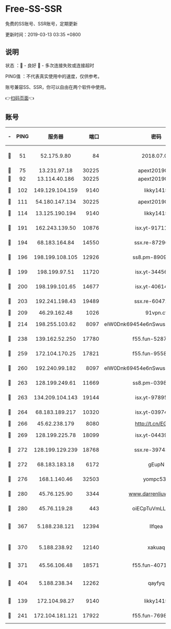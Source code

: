 # Free-SS-SSR

免费的SS账号、SSR账号，定期更新

更新时间：2019-03-13 03:35 +0800

## 说明

状态     ：🙂 - 良好 🙁 - 多次连接失败或连接超时

PING值   ：不代表真实使用中的速度，仅供参考。

账号兼容SS、SSR，你可以自由在两个软件中使用。

👉[扫码页面](https://liesauer.github.io/Free-SS-SSR/)👈

## 账号

|-|PING|服务器|端口|密码|加密方式|区域|
|:----:|:----:|:-----:|-----:|:----:|:----:|:----:|
|🙂|51|52.175.9.80|84|2018.07.07|chacha20-ietf-poly1305|HK|
|🙂|75|13.231.97.18|30225|apext2019006|chacha20|JP|
|🙂|92|13.114.40.186|30225|apext2019006|chacha20|JP|
|🙂|102|149.129.104.159|9140|likky1415|aes-256-cfb|HK|
|🙂|111|54.180.147.134|30225|apext2019006|chacha20|KR|
|🙂|114|13.125.190.194|9140|likky1415|aes-256-cfb|KR|
|🙂|191|162.243.139.50|10876|isx.yt-91711521|aes-256-cfb|US|
|🙂|194|68.183.164.84|14550|ssx.re-87296027|aes-256-cfb|US|
|🙂|196|198.199.108.105|12926|ss8.pm-89091536|aes-256-cfb|US|
|🙂|199|198.199.97.51|11720|isx.yt-34456553|aes-256-cfb|US|
|🙂|200|198.199.101.65|14677|isx.yt-40614387|aes-256-cfb|US|
|🙂|203|192.241.198.43|19489|ssx.re-60472532|aes-256-cfb|US|
|🙂|209|46.29.162.48|1026|91vpn.cf|rc4-md5|RU|
|🙂|214|198.255.103.62|8097|eIW0Dnk69454e6nSwuspv9DmS201tQ0D|aes-256-cfb|US|
|🙂|238|139.162.52.250|17780|f55.fun-52870038|aes-256-cfb|SG|
|🙂|259|172.104.170.25|17821|f55.fun-95583566|aes-256-cfb|SG|
|🙂|260|192.240.99.182|8097|eIW0Dnk69454e6nSwuspv9DmS201tQ0D|aes-256-cfb|US|
|🙂|263|128.199.249.61|11669|ss8.pm-03986540|aes-256-cfb|SG|
|🙂|263|134.209.104.143|19144|isx.yt-97895739|aes-256-cfb|SG|
|🙂|264|68.183.189.217|10320|isx.yt-03974606|aes-256-cfb|SG|
|🙂|266|45.62.238.179|8080|http://t.cn/EGJIyrl|rc4-md5|CA|
|🙂|269|128.199.225.78|18099|isx.yt-04439562|aes-256-cfb|SG|
|🙂|272|128.199.129.239|18768|ssx.re-39743458|aes-256-cfb|SG|
|🙂|272|68.183.183.18|6172|gEupN|aes-256-cfb|SG|
|🙂|276|168.1.140.46|32503|yompc535|aes-256-cfb|AU|
|🙂|280|45.76.125.90|3344|www.darrenliuwei.com|aes-256-cfb|AU|
|🙂|280|45.76.119.28|443|oiECpTuVmLLxk4Ts|aes-256-cfb|AU|
|🙂|367|5.188.238.121|12394|llfqea|chacha20-ietf-poly1305|BR|
|🙂|370|5.188.238.92|12140|xakuaq|chacha20-ietf-poly1305|BR|
|🙂|371|45.56.106.48|18571|f55.fun-40716763|aes-256-cfb|US|
|🙂|404|5.188.238.34|12262|qayfyq|chacha20-ietf-poly1305|BR|
|🙂|139|172.104.98.27|9140|likky1415|aes-256-cfb|JP|
|🙂|241|172.104.181.121|17922|f55.fun-76980489|aes-256-cfb|SG|
